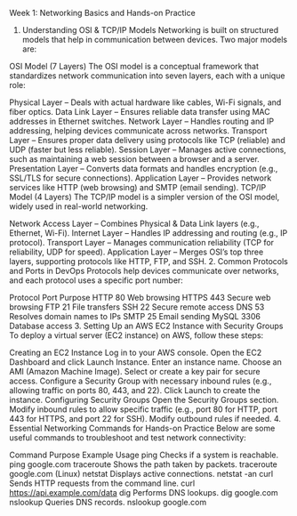 Week 1: Networking Basics and Hands-on Practice
1. Understanding OSI & TCP/IP Models
Networking is built on structured models that help in communication between devices. Two major models are:

OSI Model (7 Layers)
The OSI model is a conceptual framework that standardizes network communication into seven layers, each with a unique role:

Physical Layer – Deals with actual hardware like cables, Wi-Fi signals, and fiber optics.
Data Link Layer – Ensures reliable data transfer using MAC addresses in Ethernet switches.
Network Layer – Handles routing and IP addressing, helping devices communicate across networks.
Transport Layer – Ensures proper data delivery using protocols like TCP (reliable) and UDP (faster but less reliable).
Session Layer – Manages active connections, such as maintaining a web session between a browser and a server.
Presentation Layer – Converts data formats and handles encryption (e.g., SSL/TLS for secure connections).
Application Layer – Provides network services like HTTP (web browsing) and SMTP (email sending).
TCP/IP Model (4 Layers)
The TCP/IP model is a simpler version of the OSI model, widely used in real-world networking.

Network Access Layer – Combines Physical & Data Link layers (e.g., Ethernet, Wi-Fi).
Internet Layer – Handles IP addressing and routing (e.g., IP protocol).
Transport Layer – Manages communication reliability (TCP for reliability, UDP for speed).
Application Layer – Merges OSI’s top three layers, supporting protocols like HTTP, FTP, and SSH.
2. Common Protocols and Ports in DevOps
Protocols help devices communicate over networks, and each protocol uses a specific port number:

Protocol	Port	Purpose
HTTP	80	Web browsing
HTTPS	443	Secure web browsing
FTP	21	File transfers
SSH	22	Secure remote access
DNS	53	Resolves domain names to IPs
SMTP	25	Email sending
MySQL	3306	Database access
3. Setting Up an AWS EC2 Instance with Security Groups
To deploy a virtual server (EC2 instance) on AWS, follow these steps:

Creating an EC2 Instance
Log in to your AWS console.
Open the EC2 Dashboard and click Launch Instance.
Enter an instance name.
Choose an AMI (Amazon Machine Image).
Select or create a key pair for secure access.
Configure a Security Group with necessary inbound rules (e.g., allowing traffic on ports 80, 443, and 22).
Click Launch to create the instance.
Configuring Security Groups
Open the Security Groups section.
Modify inbound rules to allow specific traffic (e.g., port 80 for HTTP, port 443 for HTTPS, and port 22 for SSH).
Modify outbound rules if needed.
4. Essential Networking Commands for Hands-on Practice
Below are some useful commands to troubleshoot and test network connectivity:

Command	Purpose	Example Usage
ping	Checks if a system is reachable.	ping google.com
traceroute	Shows the path taken by packets.	traceroute google.com (Linux)
netstat	Displays active connections.	netstat -an
curl	Sends HTTP requests from the command line.	curl https://api.example.com/data
dig	Performs DNS lookups.	dig google.com
nslookup	Queries DNS records.	nslookup google.com
